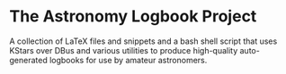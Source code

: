 # The Astronomy Logbook Project
A collection of LaTeX files and snippets and a bash shell script that uses KStars over DBus and various utilities to produce high-quality auto-generated logbooks for use by amateur astronomers.


